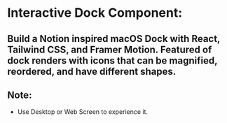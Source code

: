 # Interactive Dock Component:
## Build a Notion inspired macOS Dock with React, Tailwind CSS, and Framer Motion. Featured of dock renders with icons that can be magnified, reordered, and have different shapes.

## Note:
- Use Desktop or Web Screen to experience it.